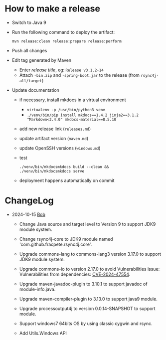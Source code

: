 How to make a release
=====================

* Switch to Java 9
* Run the following command to deploy the artifact:

  ```
  mvn release:clean release:prepare release:perform
  ```

* Push all changes
* Edit tag generated by Maven 

  * Enter *release title*, eg: `Release v3.1.2-14`
  * Attach `-bin.zip` and `-spring-boot.jar` to the release 
    (from `rsync4j-all/target`)

* Update documentation

  * if necessary, install mkdocs in a virtual environment
    
    * `virtualenv -p /usr/bin/python3 venv`
    * `./venv/bin/pip install mkdocs==1.4.2 jinja2==3.1.2 "Markdown<3.4.0" mkdocs-material==8.5.10`
    
  * add new release link (`releases.md`)
  * update artifact version (`maven.md`)
  * update OpenSSH versions (`windows.md`)
  * test 
    
    ```
    ./venv/bin/mkdocsmkdocs build --clean && ./venv/bin/mkdocsmkdocs serve
    ```
    
  * deployment happens automatically on commit

ChangeLog
=====================

* 2024-10-15 [Bob](mailto:bo.yang@telecwin.com)

  * Change Java source and target level to Version 9 to support JDK9 module system.

  * Change rsync4j-core to JDK9 module named 'com.github.fracpete.rsync4j.core'.

  * Upgrade commons-lang to commons-lang3 version 3.17.0 to support JDK9 module system.
  
  * Upgrade commons-io to version 2.17.0 to avoid Vulnerabilities issue: Vulnerabilities from dependencies: [CVE-2024-47554](https://cve.mitre.org/cgi-bin/cvename.cgi?name=CVE-2024-47554).

  * Upgrade maven-javadoc-plugin to 3.10.1 to support javadoc of module-info.java.

  * Upgrade maven-compiler-plugin to 3.13.0 to support java9 module.

  * Upgrade processoutput4j to version 0.0.14-SNAPSHOT to support module.

  * Support windows7 64bits OS by using classic cygwin and rsync.

  * Add Utils.Windows API